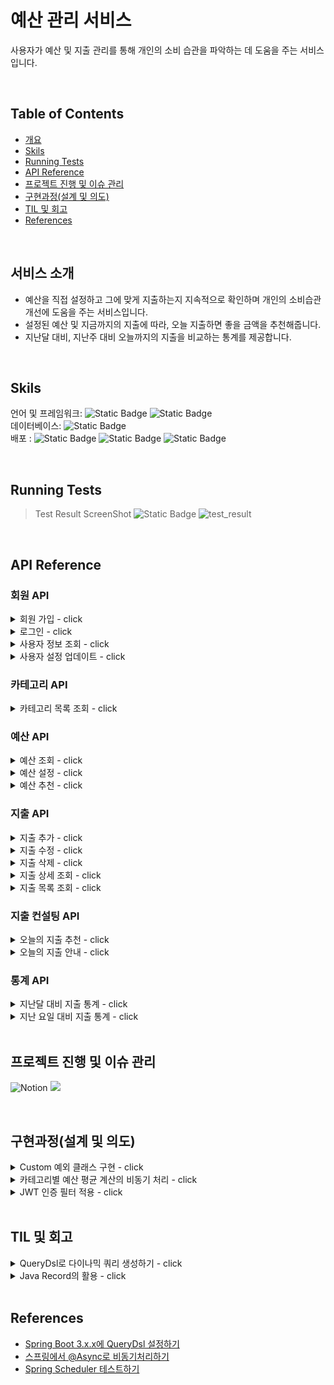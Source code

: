 # 예산 관리 서비스

사용자가 예산 및 지출 관리를 통해 개인의 소비 습관을 파악하는 데 도움을 주는 서비스입니다.

<br/>

## Table of Contents

- [개요](#개요)
- [Skils](#skils)
- [Running Tests](#running-tests)
- [API Reference](#api-reference)
- [프로젝트 진행 및 이슈 관리](#프로젝트-진행-및-이슈-관리)
- [구현과정(설계 및 의도)](#구현과정(설계-및-의도))
- [TIL 및 회고](#til-및-회고)
- [References](#references)

<br/>

## 서비스 소개

- 예산을 직접 설정하고 그에 맞게 지출하는지 지속적으로 확인하며 개인의 소비습관 개선에 도움을 주는 서비스입니다.
- 설정된 예산 및 지금까지의 지출에 따라, 오늘 지출하면 좋을 금액을 추천해줍니다.
- 지난달 대비, 지난주 대비 오늘까지의 지출을 비교하는 통계를 제공합니다.

<br/>

## Skils

언어 및
프레임워크: ![Static Badge](https://img.shields.io/badge/JAVA-17-blue) ![Static Badge](https://img.shields.io/badge/SpringBoot-3.1.5-green)<br/>
데이터베이스: ![Static Badge](https://img.shields.io/badge/MySQL-blue)<br/>
배포 : ![Static Badge](https://img.shields.io/badge/Docker-blue) ![Static Badge](https://img.shields.io/badge/AWS-EC2-orange) ![Static Badge](https://img.shields.io/badge/Github-Actions-orange)  <br/>

<br/>

## Running Tests

> Test Result ScreenShot ![Static Badge](https://img.shields.io/badge/Test_Passed-36/36-green)
![test_result](https://github.com/jjungyeun/budget-management-backend/assets/29030538/b98f4a3b-ee16-4ecd-908b-99af88b52f18)

<br/>

## API Reference

### 회원 API

<details>
<summary>회원 가입 - click</summary>

#### Request

`POST /api/members`

```json
{
  "account": "계정",
  "password": "비밀번호",
  "nickname": "닉네임",
  "push_option": true
}
```

| Field         | Type     | Description         |
|:--------------|:---------|:--------------------|
| `account`     | `string` | **(Required)** 계정   |
| `password`    | `string` | **(Required)** 비밀번호 |
| `nickname`    | `string` | **(Required)** 닉네임  |
| `push_option` | `string` | 푸시 옵션 동의 여부         |

#### Response

```text
200 OK
```

</details>

<details>
<summary>로그인 - click</summary>

#### Request

`POST /api/logins`

```json
{
  "account": "계정",
  "password": "비밀번호"
}
```

#### Response

```json
{
  "accesstoken": "eljlksadjfklsdajfsfklsajsdadsdasfsdaf"
}
```

</details>

<details>
<summary>사용자 정보 조회 - click</summary>

#### Request

`GET /api/members`

```text
Authentication: Bearer {JWT}
```

#### Response

```json
{
  "account": "test1234",
  "nickname": "닉네임",
  "push_option": false
}
```

</details>

<details>
<summary>사용자 설정 업데이트 - click</summary>

#### Request

`PUT /api/members`

```text
Authentication: Bearer {JWT}
```

```json
{
  "nickname": "닉네임",
  "push_option": false
}
```

#### Response

```json
{
  "account": "test1234",
  "nickname": "닉네임",
  "push_option": false
}
```

</details>

### 카테고리 API

<details>
<summary>카테고리 목록 조회 - click</summary>

#### Request

`GET /api/categories`

```text
Authentication: Bearer {JWT}
```

#### Response

```json
{
  "categories": [
    {
      "id": 1,
      "name": "식비"
    },
    {
      "id": 2,
      "name": "교통"
    }
  ]
}
```

</details>

### 예산 API

<details>
<summary>예산 조회 - click</summary>

#### Request

`GET /api/budgets`

```text
Authentication: Bearer {JWT}
```

#### Response

```json
{
  "budgets": [
    {
      "category_id": 1,
      "category_name": "식비",
      "amount": 300000
    },
    {
      "category_id": 2,
      "category_name": "교통",
      "amount": 150000
    }
  ]
}
```

</details>
<details>
<summary>예산 설정 - click</summary>

#### Request

`POST /api/budgets`

```text
Authentication: Bearer {JWT}
```

```json
{
  "budgets": [
    {
      "category_id": 1,
      "amount": 300000
    },
    {
      "category_id": 2,
      "amount": 150000
    }
  ]
}
```

#### Response

```text
200 OK
```

</details>

<details>
<summary>예산 추천 - click</summary>

#### Request

`GET /api/budgets/recommend`

```text
Authentication: Bearer {JWT}
```

| Query Parameter | Type  | Description                                          |
|:----------------|:------|:-----------------------------------------------------|
| `total_amount`  | `int` | **(Required)** 예산 총액. 해당 금액을 기준으로 각 카테고리의 예산을 추천해준다. |

#### Response

```json
{
  "budgets": [
    {
      "category_id": 1,
      "category_name": "식비",
      "amount": 300000
    },
    {
      "category_id": 2,
      "category_name": "교통",
      "amount": 150000
    }
  ]
}
```

</details>

### 지출 API

<details>
<summary>지출 추가 - click</summary>

#### Request

`POST /api/expenses`

```text
Authentication: Bearer {JWT}
```

```json
{
  "expended_at": "2023-11-09T17:12:00",
  "amount": 12000,
  "category": "식비",
  "memo": "점심으로 마라탕",
  "is_excluded_sum": false
}
```

| Field             | Type       | Description                                     |
|:------------------|:-----------|:------------------------------------------------|
| `expended_at`     | `datetime` | **(Required)** 지출 일시                            |
| `amount`          | `int`      | **(Required)** 지출 금액                            |
| `category`        | `string`   | **(Required)** 카테고리                             |
| `memo`            | `string`   | 메모                                              |
| `is_excluded_sum` | `boolean`  | 지출 합계 제외 여부. True인 경우 지출 목록 합계 또는 통계에 포함되지 않는다. |

#### Response

```text
200 OK
```

</details>
<details>
<summary>지출 수정 - click</summary>

#### Request

`PUT /api/expenses/{expense_id}`

```text
Authentication: Bearer {JWT}
```

```json
{
  "expended_at": "2023-11-09T17:12:00",
  "amount": 12000,
  "category": "식비",
  "memo": "점심으로 마라탕",
  "is_excluded_sum": false
}
```

| Field             | Type       | Description                                     |
|:------------------|:-----------|:------------------------------------------------|
| `expended_at`     | `datetime` | **(Required)** 지출 일시                            |
| `amount`          | `int`      | **(Required)** 지출 금액                            |
| `category`        | `string`   | **(Required)** 카테고리                             |
| `memo`            | `string`   | 메모                                              |
| `is_excluded_sum` | `boolean`  | 지출 합계 제외 여부. True인 경우 지출 목록 합계 또는 통계에 포함되지 않는다. |

#### Response

```text
200 OK
```

```json
{
  "expense_id": 10,
  "expended_at": "2023-11-09T18:12:00",
  "amount": 12500,
  "category": "식비",
  "memo": "저녁으로 마라탕",
  "is_excluded_sum": false
}
```

</details>
<details>
<summary>지출 삭제 - click</summary>

#### Request

`DELETE /api/expenses/{expense_id}`

```text
Authentication: Bearer {JWT}
```

#### Response

```text
200 OK
```

</details>

<details>
<summary>지출 상세 조회 - click</summary>

#### Request

`GET /api/expenses/{expense_id}`

```text
Authentication: Bearer {JWT}
```

#### Response

```text
200 OK
```

```json
{
  "expense_id": 10,
  "expended_at": "2023-11-09T18:12:00",
  "amount": 12500,
  "category": "식비",
  "memo": "저녁으로 마라탕",
  "is_excluded_sum": false
}
```

| Field             | Type       | Description                                     |
|:------------------|:-----------|:------------------------------------------------|
| `expense_id`      | `long`     | 지출 고유 아이디                                       |
| `expended_at`     | `datetime` | 지출 일시                                           |
| `amount`          | `int`      | 지출 금액                                           |
| `category`        | `string`   | 카테고리                                            |
| `memo`            | `string`   | 메모                                              |
| `is_excluded_sum` | `boolean`  | 지출 합계 제외 여부. True인 경우 지출 목록 합계 또는 통계에 포함되지 않는다. |

</details>
<details>
<summary>지출 목록 조회 - click</summary>

#### Request

`GET /api/expenses`

```text
Authentication: Bearer {JWT}
```

| Query Parameter | Type           | Description                                                                                                                      |
|:----------------|:---------------|:---------------------------------------------------------------------------------------------------------------------------------|
| `start_date`    | `date`         | **(Required)** 조회 시작 날짜                                                                                                          |
| `end_date`      | `date`         | **(Required)** 조회 종료 날짜                                                                                                          |
| `min_amount`    | `int`          | 조회할 최소 금액                                                                                                                        |
| `max_amount`    | `int`          | 조회할 최대 금액                                                                                                                        |
| `order_by`      | `string`       | 정렬 기준 `date`(날짜) 또는 `amount`(금액)와 정렬 방향 `asc`(오름차순) 또는 `desc`(내림차순)을 조합한 값 <br> ex) `date:asc` (날짜 오름차순), `amount:desc`(금액 내림차순) |
| `search`        | `string`       | 지출 메모에 검색어가 포함된 경우만 조회                                                                                                           |
| `category`      | `string array` | 해당 카테고리의 지출만 조회 (`,`로 구분) <br> value → 식비, 교통, 여가, 건강, 생활, 경조사, 기타 <br> ex) `category=교통,생활`                                     |

#### Response

```text
200 OK
```

```json
{
  "total_amount": 135000,
  "category_amounts": [
    {
      "category": "식비",
      "amount": 119000
    },
    {
      "category": "교통",
      "amount": 16000
    }
  ],
  "expenses": [
    {
      "expense_id": 111,
      "expended_at": "2023-11-09T11:30:00",
      "amount": 12000,
      "category": "식비",
      "memo": "점심으로 마라탕"
    },
    {
      "expense_id": 15,
      "expended_at": "2023-10-31T12:30:00",
      "amount": 17000,
      "category": "식비",
      "memo": "XX이랑 마라탕&꿔..."
    },
    {
      "expense_id": 12,
      "expended_at": "2023-10-31T11:50:00",
      "amount": 3700,
      "category": "교통",
      "memo": "마라탕 먹으러 강남..."
    }
  ]
}
```

| Field              | Type          | Description |
|:-------------------|:--------------|:------------|
| `total_amount`     | `int`         | 조회된 지출들의 총액 |
| `category_amounts` | `object list` | 카테고리별 지출 총액 |
| `expenses`         | `object list` | 각 지출의 정보    |

</details>

### 지출 컨설팅 API

<details>
<summary>오늘의 지출 추천 - click</summary>

#### Request

`GET /api/expenses/todays-recommend`

```text
Authentication: Bearer {JWT}
```

#### Response

```text
200 OK
```

```json
{
  "budget": 35000,
  "ment": "지출을 잘 조절하고 계세요! 앞으로도 화이팅!"
}
```

| Field          | Type     | Description           |
|:---------------|:---------|:----------------------|
| `today_budget` | `int`    | 예산을 만족하기 위해 오늘 지출할 금액 |
| `ment`         | `string` | 사용자의 예산/지출 상황에 맞는 멘트  |

</details>
<details>
<summary>오늘의 지출 안내 - click</summary>

#### Request

`GET /api/expenses/todays-feedback`

```text
Authentication: Bearer {JWT}
```

#### Response

```text
200 OK
```

```json
{
  "budget": 35000,
  "expense": 45000,
  "risk": 128,
  "categories": [
    {
      "category": "식비",
      "expense": 37000
    },
    {
      "category": "생활",
      "expense": 8000
    }
  ]
}
```

| Field     | Type            | Description           |
|:----------|:----------------|:----------------------|
| `budget`  | `int`           | 예산을 만족하기 위해 오늘 지출했어야 할 금액 |
| `expense` | `int`           | 오늘 사용한 총액  |
| `risk`    | `int (percent)` | 위험도: 오늘 지출했어야 할 금액 대비 오늘 실제로 지출한 금액 (%)  |
| `categories` | `object list`           | 카테고리별 오늘 지출 총액  |

</details>

### 통계 API

<details>
<summary>지난달 대비 지출 통계 - click</summary>

#### Request

`GET /api/statistics/month`

```text
Authentication: Bearer {JWT}
```

#### Response

```text
200 OK
```

```json
{
  "last_expense": 100000,
  "this_expense": 170000,
  "increase_rate": 170,
  "categories": [
    {
      "category": "식비",
      "last_expense": 37000,
      "this_expense": 45000,
      "increase_rate": 121
    }
  ]
}
```

| Field     | Type            | Description                                                     |
|:----------|:----------------|:----------------------------------------------------------------|
| `last_expense`  | `int`           | 지난 달 N일까지 사용한 총액                                                |
| `this_expense` | `int`           | 이번 달 오늘(N일)까지 사용한 총액                                            |
| `increase_rate`    | `int (percent)` | 지난달 대비 이번달에 사용한 금액의 증가율 (%)                                     |
| `categories` | `object list`           | 카테고리별 지난달 총액, 이번달 총액 및 증가율 <br> * 이번 달 오늘(N일)까지 지출이 있는 카테고리만 제공 |

</details>
<details>
<summary>지난 요일 대비 지출 통계 - click</summary>

#### Request

`GET /api/statistics/day-of-week`

```text
Authentication: Bearer {JWT}
```

#### Response

```text
200 OK
```

```json
{
  "last_expense": 100000,
  "this_expense": 170000,
  "increase_rate": 170,
  "categories": [
    {
      "category": "식비",
      "last_expense": 37000,
      "this_expense": 45000,
      "increase_rate": 121
    }
  ]
}
```

| Field     | Type            | Description                                                     |
|:----------|:----------------|:----------------------------------------------------------------|
| `last_expense`  | `int`           | 지난주 N요일에 사용한 총액                                            |
| `this_expense` | `int`           | 오늘(N요일) 사용한 총액                                            |
| `increase_rate`    | `int (percent)` | 지난주 N요일 대비 오늘 사용한 금액의 증가율 (%)                                     |
| `categories` | `object list`           | 카테고리별 지난주 N요일 총액, 오늘 총액 및 증가율 <br> * 오늘 지출이 있는 카테고리만 제공 |

</details>



<br/>

## 프로젝트 진행 및 이슈 관리

![Notion](https://img.shields.io/badge/Notion-%23000000.svg?style=for-the-badge&logo=notion&logoColor=white)
<img src="https://img.shields.io/badge/Github-181717?style=for-the-badge&logo=Github&logoColor=white">

<br/>

## 구현과정(설계 및 의도)

<details>
<summary>Custom 예외 클래스 구현 - click</summary>

- 서버단의 예상치 못한 오류를 제외하고, 서비스 로직이 실행되는 동안 발생하는 예측 가능한 예외가 발생하는 경우에 동일한 형식의 응답을 던져주고자 하였다.
  - 클라이언트와 공유된 예외 코드를 사용하여, 클라이언트에서 각 상황에 대한 대처를 할 수 있다.
  - 문제 상황이 발생했을 때 서버 오류로 인식되지 않고 클라이언트 오류라는 것을 알릴 수 있다.
- 생성자로 예외 코드를 전달받는 CustomException 클래스를 구현하고, 해당 예외가 발생했을 때 ExceptionHandler를 통해 동일한 형식의 응답을 반환한다.
  - CustomException에서 사용하는 예외코드는 응답 메시지를 포함한 Enum 클래스를 정의하여, 필요 시 계속해서 값을 추가할 수 있도록 하였다.

```java
@Getter
public class CustomException extends RuntimeException {
    private final ErrorCode errorCode;
    private final String message;
    private final HttpStatus status;

    public CustomException(ErrorCode errorCode) {
        this.errorCode = errorCode;
        this.message = errorCode.getMessage();
        this.status = errorCode.getStatus();
    }
}


public enum ErrorCode {
  DUPLICATE_ACCOUNT(HttpStatus.BAD_REQUEST, "중복된 계정입니다."),
  MEMBER_NOT_FOUND(HttpStatus.NOT_FOUND, "존재하지 않는 사용자입니다."),
  LOGIN_FAILED(HttpStatus.BAD_REQUEST, "잘못된 아이디 또는 비밀번호입니다."),

  // AUTH
  EXPIRE_TOKEN(HttpStatus.UNAUTHORIZED, "만료된 토큰입니다."),
  INVALID_TOKEN(HttpStatus.UNAUTHORIZED, "잘못된 토큰입니다."),
  EMPTY_AUTHORIZATION_HEADER(HttpStatus.BAD_REQUEST, "인증헤더가 비어있습니다.")
}
```

</details>

<details>
<summary>카테고리별 예산 평균 계산의 비동기 처리 - click</summary>

- 현재 작성된 코드는 사용자가 예산을 설정할 때마다 카테고리별 비율을 계산하여 카테고리 테이블을 업데이트 한다.
- 카테고리별 예산 평균의 경우 실시간성이 중요한 정보가 아니기 때문에 비동기처리하여 사용자가 예산 설정 시 계산 과정을 기다리지 않도록 할 수 있다.
- **추후 구현 예정**

</details>

<details>
<summary>JWT 인증 필터 적용 - click</summary>

- 현재 작성된 코드는 인증이 필요한 API에 인증용 어노테이션을 붙여 JWT로부터 사용자 정보를 알아낸다.
- 본 서비스에서는 회원가입 및 로그인을 제외하고 모든 API에 인증이 필요하므로, 전체 API에 인증을 적용하고 두 API를 제외하는 것이 알맞다.
  - 인증 어노테이션을 깜빡하는 실수를 방지할 수 있으며, 매번 어노테이션을 다는 반복 코드도 줄일 수 있다.
- 서블릿 필터로 인증 필터를 만들고 두 API만 제외하여 적용하면 앞으로 추가되는 API에도 자동으로 인증을 적용할 수 있다.
- **추후 구현 예정**

</details>

<br/>


## TIL 및 회고

<details>
<summary>QueryDsl로 다이나믹 쿼리 생성하기 - click</summary>

- 현 서비스의 `지출 목록 조회` API에서는 다양한 검색 조건을 사용한다.
  - 검색어, 카테고리 분류, 최대/최소 금액 등의 조건이 들어갈수도 안들어갈 수도 있다.
  - JPQL이나 Native Query를 사용하면 조건이 있는 경우와 없는 경우를 나누어서 query string을 조합해야 한다.
- QueryDsl에서는 BooleanExpression라는 조건식 클래스를 이용해서 조건이 있든 없든 간편하게 where절을 사용할 수 있다.
```java
public List<Expense> getExpense(String search, List<String> categories) {
        return queryFactory.selectFrom(expense)
                .where(
                    memoLike(search),
                    categoryIn(categories)
                )
                .fetch();
    }

private BooleanExpression memoLike(String search) {
        return StringUtils.hasText(search) ? expense.memo.contains(search) : null;
        }

private BooleanExpression categoryIn(List<String> categories) {
        return categories.isEmpty() ? null : category.name.in(categories);
        }
```
</details>

<details>
<summary>Java Record의 활용 - click</summary>

- Java 11을 사용할 때는 DTO같은 VO 클래스가 필요해도 Lombok의 @Data를 붙이거나 몇몇 어노테이션을 추가해 사용하였다.
- 코틀린을 사용했을 때는 data class를 잘 활용했었기에 Java에서도 16버전부터 정식으로 추가된 Record를 활용해보았다.
- 클래스명 뒤에 소괄호로 클래스의 필드를 선언한다.
  - 필드는 final로 선언되며, 자동적으로 모든 필드를 포함한 생성자 및 각 필드에 대한 조회 메소드가 생성된다.
```java
public record MemberDetailDto(
        String account,
        String nickname,
        Boolean pushOption
) { }
```

</details>

<br/>


## References

- [Spring Boot 3.x.x에 QueryDsl 설정하기](https://www.inflearn.com/questions/779498/%EC%8A%A4%ED%94%84%EB%A7%81-%EB%B6%80%ED%8A%B8-3-0-querydsl-%EC%84%A4%EC%A0%95-%EA%B4%80%EB%A0%A8)
- [스프링에서 @Async로 비동기처리하기](https://springboot.tistory.com/38)
- [Spring Scheduler 테스트하기](https://silvergoni.tistory.com/entry/use-awaitility%EB%A5%BC-%EC%82%AC%EC%9A%A9%ED%95%98%EC%97%AC-%EB%94%9C%EB%A0%88%EC%9D%B4-%ED%85%8C%EC%8A%A4%ED%8A%B8%ED%95%98%EA%B8%B0)


